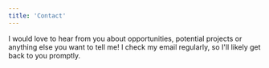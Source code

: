 ```yaml
---
title: 'Contact'
---
```


I would love to hear from you about opportunities, potential projects or anything else you want to tell me! I check my email regularly, so I'll likely get back to you promptly.
